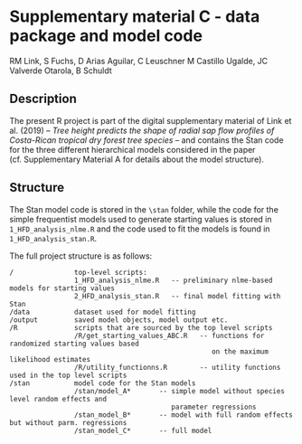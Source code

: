 Supplementary material C - data package and model code
================
RM Link, S Fuchs, D Arias Aguilar, C Leuschner M Castillo Ugalde, JC
Valverde Otarola, B Schuldt

## Description

The present R project is part of the digital supplementary material of
Link et al. (2019) – *Tree height predicts the shape of radial sap flow
profiles of Costa-Rican tropical dry forest tree species* – and contains
the Stan code for the three different hierarchical models considered in
the paper (cf. Supplementary Material A for details about the model
structure).

## Structure

The Stan model code is stored in the `\stan` folder, while the code for
the simple frequentist models used to generate starting values is stored
in `1_HFD_analysis_nlme.R` and the code used to fit the models is found
in `1_HFD_analysis_stan.R`.

The full project structure is as follows:

``` text
/               top-level scripts:
                1_HFD_analysis_nlme.R   -- preliminary nlme-based models for starting values
                2_HFD_analysis_stan.R   -- final model fitting with Stan
/data           dataset used for model fitting
/output         saved model objects, model output etc.
/R              scripts that are sourced by the top level scripts
                /R/get_starting_values_ABC.R   -- functions for randomized starting values based
                                                  on the maximum likelihood estimates
                /R/utility_functionns.R        -- utility functions used in the top level scripts                                  
/stan           model code for the Stan models
                /stan/model_A*       -- simple model without species level random effects and 
                                        parameter regressions
                /stan_model_B*       -- model with full random effects but without parm. regressions
                /stan_model_C*       -- full model
```
